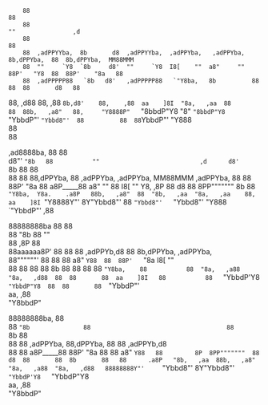        88                                                                          88                       
        88                                                                          ""                ,d     
        88                                                                                            88     
        88  ,adPPYYba,  8b       d8  ,adPPYYba,  ,adPPYba,   ,adPPYba,  8b,dPPYba,  88  8b,dPPYba,  MM88MMM  
        88  ""     `Y8  `8b     d8'  ""     `Y8  I8[    ""  a8"     ""  88P'   "Y8  88  88P'    "8a   88     
        88  ,adPPPPP88   `8b   d8'   ,adPPPPP88   `"Y8ba,   8b          88          88  88       d8   88     
88,   ,d88  88,    ,88    `8b,d8'    88,    ,88  aa    ]8I  "8a,   ,aa  88          88  88b,   ,a8"   88,    
 "Y8888P"   `"8bbdP"Y8      "8"      `"8bbdP"Y8  `"YbbdP"'   `"Ybbd8"'  88          88  88`YbbdP"'    "Y888  
                                                                                        88                   
                                                                                        88        



                                                                  
  ,ad8888ba,    88           88                                   
 d8"'    `"8b   88           ""                            ,d     
d8'        `8b  88                                         88     
88          88  88,dPPYba,   88   ,adPPYba,   ,adPPYba,  MM88MMM   ,adPPYba,
88          88  88P'    "8a  88  a8P_____88  a8"     ""    88      I8[    ""
Y8,        ,8P  88       d8  88  8PP"""""""  8b            88       `"Y8ba, 
 Y8a.    .a8P   88b,   ,a8"  88  "8b,   ,aa  "8a,   ,aa    88,     aa    ]8I
  `"Y8888Y"'    8Y"Ybbd8"'   88   `"Ybbd8"'   `"Ybbd8"'    "Y888   `"YbbdP"'
                            ,88                                   




                                                                       
88888888ba   88                            88                          
88      "8b  88                            ""                          
88      ,8P  88                                                        
88aaaaaa8P'  88  88       88   ,adPPYb,d8  88  8b,dPPYba,   ,adPPYba,  
88""""""'    88  88       88  a8"    `Y88  88  88P'   `"8a  I8[    ""  
88           88  88       88  8b       88  88  88       88   `"Y8ba,   
88           88  "8a,   ,a88  "8a,   ,d88  88  88       88  aa    ]8I  
88           88   `"YbbdP'Y8   `"YbbdP"Y8  88  88       88  `"YbbdP"'  
                               aa,    ,88                              
                                "Y8bbdP"                               




88888888ba,                88                                     
88      `"8b               88                                     
88        `8b              88                                     
88         88   ,adPPYba,  88,dPPYba,   88       88   ,adPPYb,d8  
88         88  a8P_____88  88P'    "8a  88       88  a8"    `Y88  
88         8P  8PP"""""""  88       d8  88       88  8b       88  
88      .a8P   "8b,   ,aa  88b,   ,a8"  "8a,   ,a88  "8a,   ,d88  
88888888Y"'     `"Ybbd8"'  8Y"Ybbd8"'    `"YbbdP'Y8   `"YbbdP"Y8  
                                                      aa,    ,88  
                                                       "Y8bbdP"   



